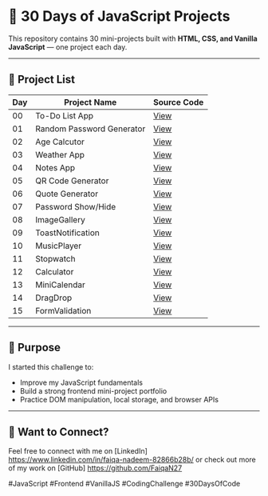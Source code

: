 # 🚀 30 Days of JavaScript Projects

This repository contains 30 mini-projects built with **HTML, CSS, and Vanilla JavaScript** — one project each day.

---

## 📅 Project List

| Day | Project Name              | Source Code                                |
| --- | ------------------------- | ------------------------------------------ |
| 00  | To-Do List App            | [View](Project_00_TodoList/)               |
| 01  | Random Password Generator | [View](Project_01_GenerateRandomPassword/) |
| 02  | Age Calcutor              | [View](Project_02_AgeCalculator)           |
| 03  | Weather App               | [View](Project_03_WeatherApp)              |
| 04  | Notes App                 | [View](Project_04_NotesApp)                |
| 05  | QR Code Generator         | [View](Project_05_QRcodeGenerator)         |
| 06  | Quote Generator           | [View](Project_06_QuoteGenerator)          |
| 07  | Password Show/Hide        | [View](Project_07_HideShowPassword)        |
| 08  | ImageGallery              | [View](Project_08_ImageGallery)            |
| 09  | ToastNotification         | [View](Project_09_ToastNotification)       |
| 10  | MusicPlayer               | [View](Project_10_MusicPlayer)             |
| 11  | Stopwatch                 | [View](Project_11_Stopwatch)               |
| 12  | Calculator                | [View](Project_12_Calculator)              |
| 13  | MiniCalendar              | [View](Project_13_MiniCalendar)            |
| 14  | DragDrop                  | [View](Project_14_DragDrop)                |
| 15  | FormValidation            | [View](Project_15_FormValidation)          |

---

## 🧠 Purpose

I started this challenge to:

- Improve my JavaScript fundamentals
- Build a strong frontend mini-project portfolio
- Practice DOM manipulation, local storage, and browser APIs

---

## 💬 Want to Connect?

Feel free to connect with me on [LinkedIn] https://www.linkedin.com/in/faiqa-nadeem-82866b28b/
or check out more of my work on [GitHub] https://github.com/FaiqaN27

#JavaScript #Frontend #VanillaJS #CodingChallenge #30DaysOfCode

